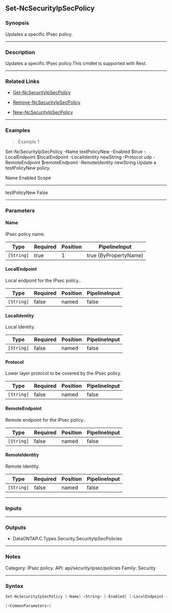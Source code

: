 Set-NcSecurityIpSecPolicy
-------------------------

### Synopsis
Updates a specific IPsec policy.

---

### Description

Updates a specific IPsec policy.This cmdlet is supported with Rest.

---

### Related Links
* [Get-NcSecurityIpSecPolicy](Get-NcSecurityIpSecPolicy)

* [Remove-NcSecurityIpSecPolicy](Remove-NcSecurityIpSecPolicy)

* [New-NcSecurityIpSecPolicy](New-NcSecurityIpSecPolicy)

---

### Examples
> Example 1

Set-NcSecurityIpSecPolicy -Name testPolicyNew -Enabled $true -LocalEndpoint $localEndpoint -LocalIdentity newString -Protocol udp -RemoteEndpoint $remoteEndpoint -RemoteIdentity newString
Update a testPolicyNew policy.

Name          Enabled Scope
----          ------- -----
testPolicyNew False

---

### Parameters
#### **Name**
IPsec policy name.

|Type      |Required|Position|PipelineInput        |
|----------|--------|--------|---------------------|
|`[String]`|true    |1       |true (ByPropertyName)|

#### **LocalEndpoint**
Local endpoint for the IPsec policy..

|Type      |Required|Position|PipelineInput|
|----------|--------|--------|-------------|
|`[String]`|false   |named   |false        |

#### **LocalIdentity**
Local Identity.

|Type      |Required|Position|PipelineInput|
|----------|--------|--------|-------------|
|`[String]`|false   |named   |false        |

#### **Protocol**
Lower layer protocol to be covered by the IPsec policy.

|Type      |Required|Position|PipelineInput|
|----------|--------|--------|-------------|
|`[String]`|false   |named   |false        |

#### **RemoteEndpoint**
Remote endpoint for the IPsec policy..

|Type      |Required|Position|PipelineInput|
|----------|--------|--------|-------------|
|`[String]`|false   |named   |false        |

#### **RemoteIdentity**
Remote Identity.

|Type      |Required|Position|PipelineInput|
|----------|--------|--------|-------------|
|`[String]`|false   |named   |false        |

---

### Inputs

---

### Outputs
* DataONTAP.C.Types.Security.SecurityIpSecPolicies

---

### Notes
Category: IPsec policy.
API: api/security/ipsec/policies
Family: Security

---

### Syntax
```PowerShell
Set-NcSecurityIpSecPolicy [-Name] <String> [-Enabled] [-LocalEndpoint <String>] [-LocalIdentity <String>] [-Protocol <String>] [-RemoteEndpoint <String>] [-RemoteIdentity <String>] 
```
```PowerShell
[<CommonParameters>]
```
